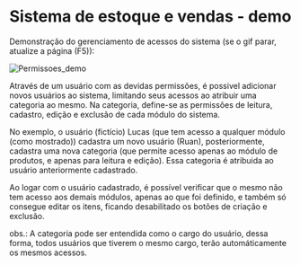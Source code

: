 # Sistema de estoque e vendas - demo

Demonstração do gerenciamento de acessos do sistema (se o gif parar, atualize a página (F5)):

![Permissoes_demo](Permissoes_demo.gif)

Através de um usuário com as devidas permissões, é possivel adicionar novos usuários ao sistema, limitando seus acessos ao atribuir uma categoria ao mesmo.
Na categoria, define-se as permissões de leitura, cadastro, edição e exclusão de cada módulo do sistema.

No exemplo, o usuário (fictício) Lucas (que tem acesso a qualquer módulo (como mostrado)) cadastra um novo usuário (Ruan), posteriormente, cadastra uma nova categoria (que permite acesso apenas ao módulo de produtos, e apenas para leitura e edição). Essa categoria é atribuida ao usuário anteriormente cadastrado.

Ao logar com o usuário cadastrado, é possível verificar que o mesmo não tem acesso aos demais módulos, apenas ao que foi definido, e também só consegue editar os itens, ficando desabilitado os botões de criação e exclusão.

obs.: A categoria pode ser entendida como o cargo do usuário, dessa forma, todos usuários que tiverem o mesmo cargo, terão automáticamente os mesmos acessos.
